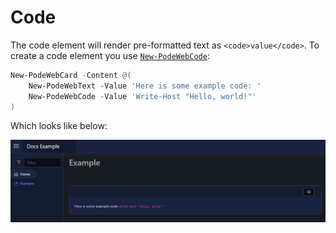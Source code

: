 # Code

The code element will render pre-formatted text as `<code>value</code>`. To create a code element you use [`New-PodeWebCode`](../../../Functions/Elements/New-PodeWebCode):

```powershell
New-PodeWebCard -Content @(
    New-PodeWebText -Value 'Here is some example code: '
    New-PodeWebCode -Value 'Write-Host "Hello, world!"'
)
```

Which looks like below:

![code](../../../images/code.png)
